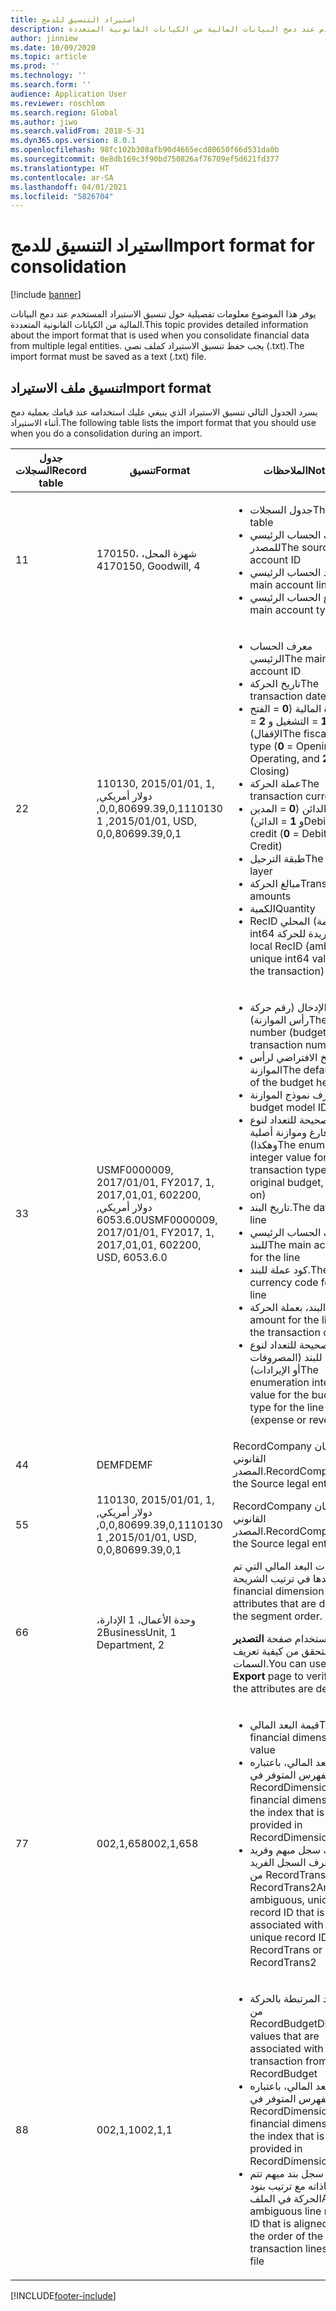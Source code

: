 ```yaml
---
title: استيراد التنسيق للدمج
description: يوفر هذا الموضوع معلومات تفصيلية حول تنسيق الاستيراد المستخدم عند دمج البيانات المالية من الكيانات القانونية المتعددة.
author: jinniew
ms.date: 10/09/2020
ms.topic: article
ms.prod: ''
ms.technology: ''
ms.search.form: ''
audience: Application User
ms.reviewer: roschlom
ms.search.region: Global
ms.author: jiwo
ms.search.validFrom: 2018-5-31
ms.dyn365.ops.version: 8.0.1
ms.openlocfilehash: 98fc102b308afb90d4665ecd80650f66d531da0b
ms.sourcegitcommit: 0e8db169c3f90bd750826af76709ef5d621fd377
ms.translationtype: HT
ms.contentlocale: ar-SA
ms.lasthandoff: 04/01/2021
ms.locfileid: "5826704"
---
```

# <a name="import-format-for-consolidation"></a><span data-ttu-id="73cf5-103">استيراد التنسيق للدمج</span><span class="sxs-lookup"><span data-stu-id="73cf5-103">Import format for consolidation</span></span>

[!include [banner](../includes/banner.md)]

<span data-ttu-id="73cf5-104">يوفر هذا الموضوع معلومات تفصيلية حول تنسيق الاستيراد المستخدم عند دمج البيانات المالية من الكيانات القانونية المتعددة.</span><span class="sxs-lookup"><span data-stu-id="73cf5-104">This topic provides detailed information about the import format that is used when you consolidate financial data from multiple legal entities.</span></span> <span data-ttu-id="73cf5-105">يجب حفظ تنسيق الاستيراد كملف نصي (.txt).</span><span class="sxs-lookup"><span data-stu-id="73cf5-105">The import format must be saved as a text (.txt) file.</span></span>

## <a name="import-format"></a><span data-ttu-id="73cf5-106">تنسيق ملف الاستيراد</span><span class="sxs-lookup"><span data-stu-id="73cf5-106">Import format</span></span>

<span data-ttu-id="73cf5-107">يسرد الجدول التالي تنسيق الاستيراد الذي ينبغي عليك استخدامه عند قيامك بعملية دمج أثناء الاستيراد.</span><span class="sxs-lookup"><span data-stu-id="73cf5-107">The following table lists the import format that you should use when you do a consolidation during an import.</span></span>

| <span data-ttu-id="73cf5-108">جدول السجلات</span><span class="sxs-lookup"><span data-stu-id="73cf5-108">Record table</span></span> | <span data-ttu-id="73cf5-109">تنسيق</span><span class="sxs-lookup"><span data-stu-id="73cf5-109">Format</span></span> | <span data-ttu-id="73cf5-110">الملاحظات</span><span class="sxs-lookup"><span data-stu-id="73cf5-110">Notes</span></span> |
|--------------|---------|-------|
| <span data-ttu-id="73cf5-111">1</span><span class="sxs-lookup"><span data-stu-id="73cf5-111">1</span></span>            | <span data-ttu-id="73cf5-112">170150، شهرة المحل، 4</span><span class="sxs-lookup"><span data-stu-id="73cf5-112">170150, Goodwill, 4</span></span> | <ul><li><span data-ttu-id="73cf5-113">جدول السجلات</span><span class="sxs-lookup"><span data-stu-id="73cf5-113">The record table</span></span></li><li><span data-ttu-id="73cf5-114">معرف الحساب الرئيسي للمصدر</span><span class="sxs-lookup"><span data-stu-id="73cf5-114">The source main account ID</span></span></li><li><span data-ttu-id="73cf5-115">بند الحساب الرئيسي</span><span class="sxs-lookup"><span data-stu-id="73cf5-115">The main account line</span></span></li><li><span data-ttu-id="73cf5-116">أنواع الحساب الرئيسي</span><span class="sxs-lookup"><span data-stu-id="73cf5-116">The main account type</span></span></li></ul> |
| <span data-ttu-id="73cf5-117">2</span><span class="sxs-lookup"><span data-stu-id="73cf5-117">2</span></span>            | <span data-ttu-id="73cf5-118">110130, 2015/01/01, 1, دولار أمريكي, 0,0,80699.39,0,1</span><span class="sxs-lookup"><span data-stu-id="73cf5-118">110130, 2015/01/01, 1, USD, 0,0,80699.39,0,1</span></span> | <ul><li><span data-ttu-id="73cf5-119">معرف الحساب الرئيسي</span><span class="sxs-lookup"><span data-stu-id="73cf5-119">The main account ID</span></span></li><li><span data-ttu-id="73cf5-120">تاريخ الحركة</span><span class="sxs-lookup"><span data-stu-id="73cf5-120">The transaction date</span></span></li><li><span data-ttu-id="73cf5-121">نوع الفترة المالية (**0** = الفتح و **1** = التشغيل و **2** = الإقفال)</span><span class="sxs-lookup"><span data-stu-id="73cf5-121">The fiscal period type (**0** = Opening, **1** = Operating, and **2** = Closing)</span></span></li><li><span data-ttu-id="73cf5-122">عملة الحركة</span><span class="sxs-lookup"><span data-stu-id="73cf5-122">The transaction currency</span></span></li><li><span data-ttu-id="73cf5-123">المدين أو الدائن (**0** = المدين و **1** = الدائن)</span><span class="sxs-lookup"><span data-stu-id="73cf5-123">Debit or credit (**0** = Debit and **1** = Credit)</span></span></li><li><span data-ttu-id="73cf5-124">طبقة الترحيل</span><span class="sxs-lookup"><span data-stu-id="73cf5-124">The posting layer</span></span></li><li><span data-ttu-id="73cf5-125">مبالغ الحركة</span><span class="sxs-lookup"><span data-stu-id="73cf5-125">Transaction amounts</span></span></li><li><span data-ttu-id="73cf5-126">الكمية</span><span class="sxs-lookup"><span data-stu-id="73cf5-126">Quantity</span></span></li><li><span data-ttu-id="73cf5-127">RecID المحلي (مبهم، قيمة int64 الفريدة للحركة)</span><span class="sxs-lookup"><span data-stu-id="73cf5-127">The local RecID (ambiguous, unique int64 value for the transaction)</span></span></li></ul> |
| <span data-ttu-id="73cf5-128">3</span><span class="sxs-lookup"><span data-stu-id="73cf5-128">3</span></span>            | <span data-ttu-id="73cf5-129">USMF0000009, 2017/01/01, FY2017, 1, 2017,01,01, 602200, دولار أمريكي, 6053.6.0</span><span class="sxs-lookup"><span data-stu-id="73cf5-129">USMF0000009, 2017/01/01, FY2017, 1, 2017,01,01, 602200, USD, 6053.6.0</span></span> | <ul><li><span data-ttu-id="73cf5-130">رقم الإدخال (رقم حركة رأس الموازنة)</span><span class="sxs-lookup"><span data-stu-id="73cf5-130">The entry number (budget header transaction number)</span></span></li><li><span data-ttu-id="73cf5-131">التاريخ الافتراضي لرأس الموازنة</span><span class="sxs-lookup"><span data-stu-id="73cf5-131">The default date of the budget header</span></span></li><li><span data-ttu-id="73cf5-132">معرف نموذج الموازنة</span><span class="sxs-lookup"><span data-stu-id="73cf5-132">The budget model ID</span></span></li><li><span data-ttu-id="73cf5-133">القيمة الصحيحة للتعداد لنوع الحركة (فارغ وموازنة أصلية وهكذا)</span><span class="sxs-lookup"><span data-stu-id="73cf5-133">The enumeration integer value for the transaction type (blank, original budget, and so on)</span></span></li><li><span data-ttu-id="73cf5-134">تاريخ البند.</span><span class="sxs-lookup"><span data-stu-id="73cf5-134">The date of the line</span></span></li><li><span data-ttu-id="73cf5-135">معرف الحساب الرئيسي للبند</span><span class="sxs-lookup"><span data-stu-id="73cf5-135">The main account ID for the line</span></span></li><li><span data-ttu-id="73cf5-136">كود عملة للبند.</span><span class="sxs-lookup"><span data-stu-id="73cf5-136">The currency code for the line</span></span></li><li><span data-ttu-id="73cf5-137">مبلغ البند، بعملة الحركة</span><span class="sxs-lookup"><span data-stu-id="73cf5-137">The amount for the line, in the transaction currency</span></span></li><li><span data-ttu-id="73cf5-138">القيمة الصحيحة للتعداد لنوع الموازنة للبند (المصروفات أو الإيرادات)</span><span class="sxs-lookup"><span data-stu-id="73cf5-138">The enumeration integer value for the budget type for the line (expense or revenue)</span></span></li></ul> |
| <span data-ttu-id="73cf5-139">4</span><span class="sxs-lookup"><span data-stu-id="73cf5-139">4</span></span>            | <span data-ttu-id="73cf5-140">DEMF</span><span class="sxs-lookup"><span data-stu-id="73cf5-140">DEMF</span></span> | <span data-ttu-id="73cf5-141">RecordCompany هو الكيان القانوني المصدر.</span><span class="sxs-lookup"><span data-stu-id="73cf5-141">RecordCompany is the Source legal entity.</span></span> |
| <span data-ttu-id="73cf5-142">5</span><span class="sxs-lookup"><span data-stu-id="73cf5-142">5</span></span>            | <span data-ttu-id="73cf5-143">110130, 2015/01/01, 1, دولار أمريكي, 0,0,80699.39,0,1</span><span class="sxs-lookup"><span data-stu-id="73cf5-143">110130, 2015/01/01, 1, USD, 0,0,80699.39,0,1</span></span> | <span data-ttu-id="73cf5-144">RecordCompany هو الكيان القانوني المصدر.</span><span class="sxs-lookup"><span data-stu-id="73cf5-144">RecordCompany is the Source legal entity.</span></span> |
| <span data-ttu-id="73cf5-145">6</span><span class="sxs-lookup"><span data-stu-id="73cf5-145">6</span></span>            | <span data-ttu-id="73cf5-146">وحدة الأعمال، 1 الإدارة، 2</span><span class="sxs-lookup"><span data-stu-id="73cf5-146">BusinessUnit, 1 Department, 2</span></span> | <span data-ttu-id="73cf5-147">سمات البعد المالي التي تم تحديدها في ترتيب الشريحة.</span><span class="sxs-lookup"><span data-stu-id="73cf5-147">The financial dimension attributes that are defined in the segment order.</span></span><p><span data-ttu-id="73cf5-148">يمكنك استخدام صفحة **التصدير** للتحقق من كيفية تعريف السمات.</span><span class="sxs-lookup"><span data-stu-id="73cf5-148">You can use the **Export** page to verify how the attributes are defined.</span></span></p> |
| <span data-ttu-id="73cf5-149">7</span><span class="sxs-lookup"><span data-stu-id="73cf5-149">7</span></span>            | <span data-ttu-id="73cf5-150">002,1,658</span><span class="sxs-lookup"><span data-stu-id="73cf5-150">002,1,658</span></span> | <ul><li><span data-ttu-id="73cf5-151">قيمة البعد المالي</span><span class="sxs-lookup"><span data-stu-id="73cf5-151">The financial dimension value</span></span></li><li><span data-ttu-id="73cf5-152">البعد المالي، باعتباره الفهرس المتوفر في RecordDimensions</span><span class="sxs-lookup"><span data-stu-id="73cf5-152">The financial dimension, as the index that is provided in RecordDimensions</span></span></li><li><span data-ttu-id="73cf5-153">معرف سجل مبهم وفريد مرتبط بمعرف السجل الفريد من RecordTrans أو RecordTrans2</span><span class="sxs-lookup"><span data-stu-id="73cf5-153">An ambiguous, unique record ID that is associated with the unique record ID from RecordTrans or RecordTrans2</span></span></li></ul> |
| <span data-ttu-id="73cf5-154">8</span><span class="sxs-lookup"><span data-stu-id="73cf5-154">8</span></span>            | <span data-ttu-id="73cf5-155">002,1,1</span><span class="sxs-lookup"><span data-stu-id="73cf5-155">002,1,1</span></span> | <ul><li><span data-ttu-id="73cf5-156">قيم الأبعاد المرتبطة بالحركة من RecordBudget</span><span class="sxs-lookup"><span data-stu-id="73cf5-156">Dimension values that are associated with the transaction from RecordBudget</span></span></li><li><span data-ttu-id="73cf5-157">البعد المالي، باعتباره الفهرس المتوفر في RecordDimensions</span><span class="sxs-lookup"><span data-stu-id="73cf5-157">The financial dimension, as the index that is provided in RecordDimensions</span></span></li><li><span data-ttu-id="73cf5-158">معرف سجل بند مبهم تتم محاذاته مع ترتيب بنود الحركة في الملف</span><span class="sxs-lookup"><span data-stu-id="73cf5-158">An ambiguous line record ID that is aligned with the order of the transaction lines in the file</span></span></li></ul> |


[!INCLUDE[footer-include](../../includes/footer-banner.md)]